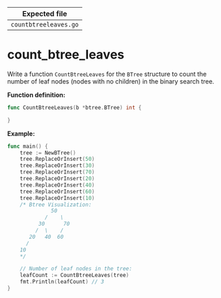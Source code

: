 | Expected file         |
| --------------------- |
| `countbtreeleaves.go` |

# count_btree_leaves

Write a function `CountBtreeLeaves` for the `BTree` structure to count the number of leaf nodes (nodes with no children) in the binary search tree.

**Function definition:**

```go
func CountBtreeLeaves(b *btree.BTree) int {

}


```

**Example:**

```go
func main() {
    tree := NewBTree()
    tree.ReplaceOrInsert(50)
    tree.ReplaceOrInsert(30)
    tree.ReplaceOrInsert(70)
    tree.ReplaceOrInsert(20)
    tree.ReplaceOrInsert(40)
    tree.ReplaceOrInsert(60)
    tree.ReplaceOrInsert(10)
    /* Btree Visualization:
              50
            /    \
          30      70
         /  \    /
       20   40  60
      /
    10
    */

    // Number of leaf nodes in the tree:
    leafCount := CountBtreeLeaves(tree)
    fmt.Println(leafCount) // 3
}
```
